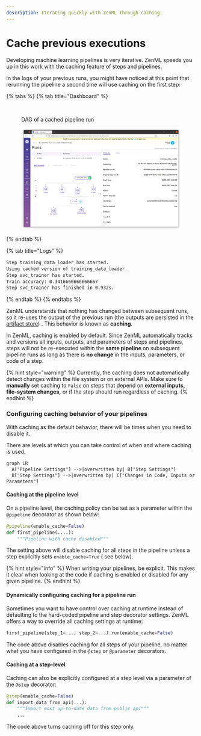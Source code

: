 ```yaml
---
description: Iterating quickly with ZenML through caching.
---
```


# Cache previous executions

Developing machine learning pipelines is very iterative. ZenML speeds you up in this work with the caching feature of
steps and pipelines.

In the logs of your previous runs, you might have noticed at this point that rerunning the pipeline a second time will
use caching on the first step:

{% tabs %}
{% tab title="Dashboard" %}
<div>

<figure><img src="broken-reference" alt=""><figcaption><p>DAG of a cached pipeline run</p></figcaption></figure>

<figure><img src="../../.gitbook/assets/CachedDag.png" alt=""><figcaption></figcaption></figure>

</div>
{% endtab %}

{% tab title="Logs" %}

```bash
Step training_data_loader has started.
Using cached version of training_data_loader.
Step svc_trainer has started.
Train accuracy: 0.3416666666666667
Step svc_trainer has finished in 0.932s.
```

{% endtab %}
{% endtabs %}

ZenML understands that nothing has changed between subsequent runs, so it re-uses the output of the previous run (the
outputs are persisted in the [artifact store](/docs/book/user-guide/component-guide/artifact-stores/artifact-stores.md))
. This behavior is known as **caching**.

In ZenML, caching is enabled by default. Since ZenML automatically tracks and versions all inputs, outputs, and
parameters of steps and pipelines, steps will not be re-executed within the **same pipeline** on subsequent pipeline
runs as long as there is **no change** in the inputs, parameters, or code of a step.

{% hint style="warning" %}
Currently, the caching does not automatically detect changes within the file system or on external APIs. Make sure to 
**manually** set caching to `False` on steps that depend on **external inputs, file-system changes,** or if the step
should run regardless of caching.
{% endhint %}

### Configuring caching behavior of your pipelines

With caching as the default behavior, there will be times when you need to disable it.

There are levels at which you can take control of when and where caching is used.

```mermaid
graph LR
  A["Pipeline Settings"] -->|overwritten by| B["Step Settings"] 
  B["Step Settings"] -->|overwritten by| C["Changes in Code, Inputs or Parameters"] 
```

#### Caching at the pipeline level

On a pipeline level, the caching policy can be set as a parameter within the `@pipeline` decorator as shown below:

```python
@pipeline(enable_cache=False)
def first_pipeline(....):
    """Pipeline with cache disabled"""
```

The setting above will disable caching for all steps in the pipeline unless a step explicitly sets `enable_cache=True` (
see below).

{% hint style="info" %}
When writing your pipelines, be explicit. This makes it clear when looking at the code if caching is enabled or disabled
for any given pipeline.
{% endhint %}

#### Dynamically configuring caching for a pipeline run

Sometimes you want to have control over caching at runtime instead of defaulting to the hard-coded pipeline and step
decorator settings. ZenML offers a way to override all caching settings at runtime:

```python
first_pipeline(step_1=..., step_2=...).run(enable_cache=False)
```

The code above disables caching for all steps of your pipeline, no matter what you have configured in the `@step`
or `@parameter` decorators.

#### Caching at a step-level

Caching can also be explicitly configured at a step level via a parameter of the `@step` decorator:

```python
@step(enable_cache=False)
def import_data_from_api(...):
    """Import most up-to-date data from public api"""
    ...
```

The code above turns caching off for this step only.
